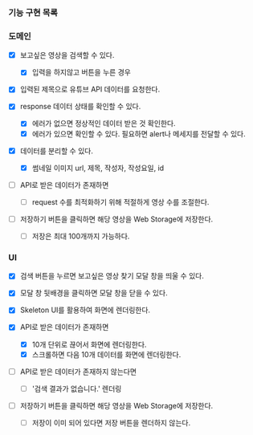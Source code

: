 ### 기능 구현 목록

### 도메인

- [x] 보고싶은 영상을 검색할 수 있다.
  - [x] 입력을 하지않고 버튼을 누른 경우
- [x] 입력된 제목으로 유튜브 API 데이터를 요청한다.

- [x] response 데이터 상태를 확인할 수 있다.

  - [x] 에러가 없으면 정상적인 데이터 받은 것 확인한다.
  - [x] 에러가 있으면 확인할 수 있다. 필요하면 alert나 메세지를 전달할 수 있다.

- [x] 데이터를 분리할 수 있다.

  - [x] 썸네일 이미지 url, 제목, 작성자, 작성요일, id

- [ ] API로 받은 데이터가 존재하면

  - [ ] request 수를 최적화하기 위해 적절하게 영상 수를 조절한다.

- [ ] 저장하기 버튼을 클릭하면 해당 영상을 Web Storage에 저장한다.
  - [ ] 저장은 최대 100개까지 가능하다.

### UI

- [x] 검색 버튼을 누르면 보고싶은 영상 찾기 모달 창을 띄울 수 있다.
- [x] 모달 창 뒷배경을 클릭하면 모달 창을 닫을 수 있다.

- [x] Skeleton UI를 활용하여 화면에 렌더링한다.

- [x] API로 받은 데이터가 존재하면

  - [x] 10개 단위로 끊어서 화면에 렌더링한다.
  - [x] 스크롤하면 다음 10개 데이터를 화면에 렌더링한다.

- [ ] API로 받은 데이터가 존재하지 않는다면

  - [ ] '검색 결과가 없습니다.' 렌더링

- [ ] 저장하기 버튼을 클릭하면 해당 영상을 Web Storage에 저장한다.
  - [ ] 저장이 이미 되어 있다면 저장 버튼을 렌더하지 않는다.
